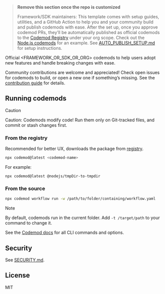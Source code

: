 > **Remove this section once the repo is customized**
> 
> Framework/SDK maintainers: This template comes with setup guides, utilities, and a GitHub Action to help you and your community build and publish codemods with ease. After the set up, once you approve codemod PRs, they’ll be automatically published as official codemods to the [Codemod Registry](https://app.codemod.com/registry) under your org scope. Check out the [Node.js codemods](https://codemod.link/nodejs-official) for an example. See [AUTO_PUBLISH_SETUP.md](.github/AUTO_PUBLISH_SETUP.md) for setup instructions.

Official <FRAMEWORK_OR_SDK_OR_ORG> codemods to help users adopt new features and handle breaking changes with ease.

Community contributions are welcome and appreciated! Check open issues for codemods to build, or open a new one if something’s missing. See the [contribution guide](./CONTRIBUTING.md) for details.


## Running codemods
> [!CAUTION]
> Caution: Codemods modify code! Run them only on Git-tracked files, and commit or stash changes first.
### From the registry 
Recommended for better UX, downloads the package from [registry](https://app.codemod.com/registry).

```bash
npx codemod@latest <codemod-name>
```
For example: 
```
npx codemod@latest @nodejs/tmpDir-to-tmpdir
```
### From the source 
```bash
npx codemod workflow run -w /path/to/folder/containing/workflow.yaml
```

> [!NOTE]
> By default, codemods run in the current folder. Add `-t /target/path` to your command to change it.


See the [Codemod docs](https://go.codemod.com/cli-docs) for all CLI commands and options.


## Security

See [SECURITY.md](./SECURITY.md).


## License

MIT

